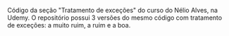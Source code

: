 Código da seção "Tratamento de exceções" do curso do Nélio Alves, na Udemy. O repositório possui 3 versões do mesmo código com tratamento de exceções: a muito ruim, a ruim e a boa.
